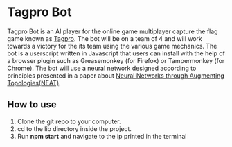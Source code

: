 # Tagpro Bot

Tagpro Bot is an AI player for the online game multiplayer capture the flag game known as [Tagpro](http://tagpro-test.koalabeast.com/). The bot will be on a team of 4 and will work towards a victory for the its team using the various game mechanics. The bot is a userscript written in Javascript that users can install with the help of a browser plugin such as Greasemonkey (for Firefox) or Tampermonkey (for Chrome). The bot will use a neural network designed according to principles presented in a paper about [Neural Networks through
Augmenting Topologies(NEAT)](http://nn.cs.utexas.edu/downloads/papers/stanley.ec02.pdf).

## How to use

1. Clone the git repo to your computer.
2. cd to the lib directory inside the project.
3. Run **npm start** and navigate to the ip printed in the terminal
